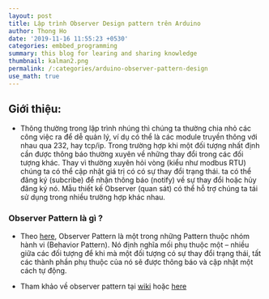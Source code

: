 ```yaml
---
layout: post
title: Lập trình Observer Design pattern trên Arduino
author: Thong Ho
date: '2019-11-16 11:55:23 +0530'
categories: embbed_programming
summary: this blog for learing and sharing knowledge
thumbnail: kalman2.png
permalink: /:categories/arduino-observer-pattern-design
use_math: true
---
```


## Giới thiệu: 
- Thông thường trong lập trình nhúng thì chúng ta thường chia nhỏ các công việc ra để dễ quản lý, ví dụ có thể là các module truyền thông với nhau qua 232, hay tcp/ip. Trong trường hợp khi một đối tượng nhất định cần được thông báo thường xuyên về những thay đổi trong các đối tượng khác. Thay vì thường xuyên hỏi vòng (kiểu như modbus RTU) chúng ta có thể cập nhật giá trị có có sự thay đổi trạng thái. ta có thể đăng ký (subcribe) để nhận thông báo (notify) về sự thay đổi hoặc hủy đăng ký nó. Mẫu thiết kế Observer (quan sát) có thể hỗ trợ chúng ta tái sử dụng trong nhiều trường hợp khác nhau. 

### Observer Pattern là gì ?
- Theo [here](https://gpcoder.com/4747-huong-dan-java-design-pattern-observer/), Observer Pattern là một trong những Pattern thuộc nhóm hành vi (Behavior Pattern). Nó định nghĩa mối phụ thuộc một – nhiều giữa các đối tượng để khi mà một đối tượng có sự thay đổi trạng thái, tất các thành phần phụ thuộc của nó sẽ được thông báo và cập nhật một cách tự động.


- Tham khảo về observer pattern tại [wiki](https://en.wikipedia.org/wiki/Observer_pattern) hoặc [here](https://gpcoder.com/4747-huong-dan-java-design-pattern-observer/)




